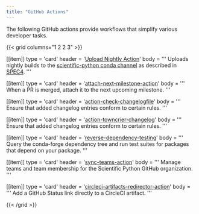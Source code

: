 ```yaml
---
title: "GitHub Actions"
---
```


The following GitHub actions provide workflows that simplify various developer tasks.

{{< grid columns="1 2 2 3" >}}

[[item]]
type = 'card'
header = '[Upload Nightly Action](https://github.com/scientific-python/upload-nightly-action)'
body = '''
Uploads nightly builds to the [scientific-python conda channel](https://anaconda.org/scientific-python-nightly-wheels) as described in [SPEC4](https://scientific-python.org/specs/spec-0004/).
'''

[[item]]
type = 'card'
header = '[attach-next-milestone-action](https://github.com/scientific-python/attach-next-milestone-action)'
body = '''
When a PR is merged, attach it to the next upcoming milestone.
'''

[[item]]
type = 'card'
header = '[action-check-changelogfile](https://github.com/scientific-python/action-check-changelogfile)'
body = '''
Ensure that added changelog entries conform to certain rules.
'''

[[item]]
type = 'card'
header = '[action-towncrier-changelog](https://github.com/scientific-python/action-towncrier-changelog)'
body = '''
Ensure that added changelog entries conform to certain rules.
'''

[[item]]
type = 'card'
header = '[reverse-dependency-testing](https://github.com/scientific-python/reverse-dependency-testing)'
body = '''
Query the conda-forge dependency tree and run test suites for packages that depend on your package.
'''

[[item]]
type = 'card'
header = '[sync-teams-action](https://github.com/scientific-python/sync-teams-action)'
body = '''
Manage teams and team membership for the Scientific Python GitHub organization.
'''

[[item]]
type = 'card'
header = '[circleci-artifacts-redirector-action](https://github.com/scientific-python/circleci-artifacts-redirector-action)'
body = '''
Add a GitHub Status link directly to a CircleCI artifact.
'''

{{< /grid >}}
